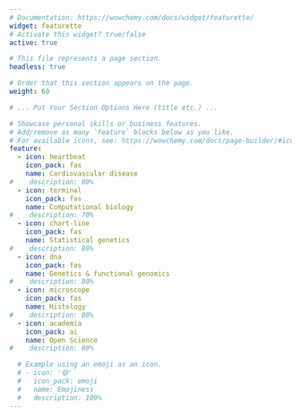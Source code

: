 ```yaml
---
# Documentation: https://wowchemy.com/docs/widget/featurette/
widget: featurette
# Activate this widget? true/false
active: true

# This file represents a page section.
headless: true

# Order that this section appears on the page.
weight: 60

# ... Put Your Section Options Here (title etc.) ...

# Showcase personal skills or business features.
# Add/remove as many `feature` blocks below as you like.
# For available icons, see: https://wowchemy.com/docs/page-builder/#icons
feature:
  - icon: heartbeat
    icon_pack: fas
    name: Cardiovascular disease
#    description: 80%
  - icon: terminal
    icon_pack: fas
    name: Computational biology
#    description: 70%
  - icon: chart-line
    icon_pack: fas
    name: Statistical genetics
#    description: 80%
  - icon: dna
    icon_pack: fas
    name: Genetics & functional genomics
#    description: 80%
  - icon: microscope
    icon_pack: fas
    name: Histology
#    description: 80%
  - icon: academia
    icon_pack: ai
    name: Open Science
#    description: 80%  

  # Example using an emoji as an icon.
  # - icon: '😄'
  #   icon_pack: emoji
  #   name: Emojiness
  #   description: 100%
---
```

